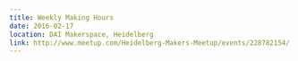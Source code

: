 ```yaml
---
title: Weekly Making Hours
date: 2016-02-17
location: DAI Makerspace, Heidelberg
link: http://www.meetup.com/Heidelberg-Makers-Meetup/events/228782154/
---
```

